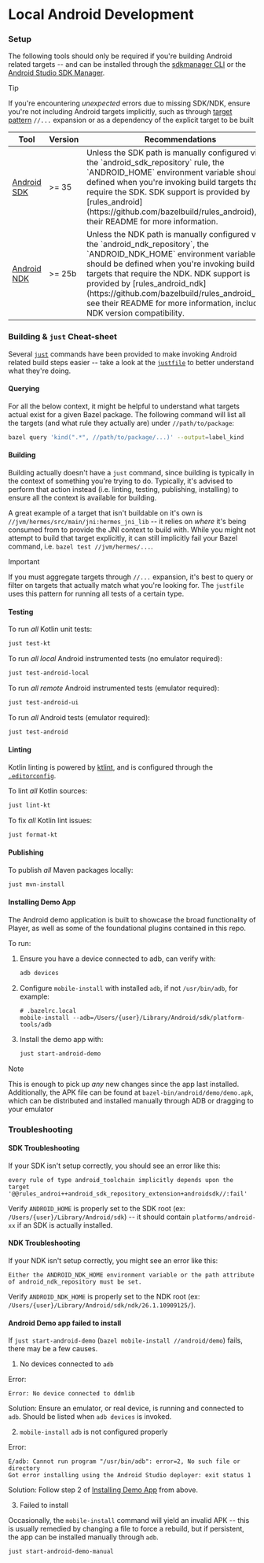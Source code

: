 # Local Android Development

### Setup

The following tools should only be required if you're building Android related targets -- and can be installed through the [sdkmanager CLI](https://developer.android.com/tools/sdkmanager) or the [Android Studio SDK Manager](https://developer.android.com/studio/intro/update#sdk-manager).

> [!TIP]
> If you're encountering _unexpected_ errors due to missing SDK/NDK, ensure you're not including Android targets implicitly, such as through [target pattern](https://bazel.build/run/build#specifying-build-targets) `//...` expansion or as a dependency of the explicit target to be built

<table>
  <thead>
    <tr>
      <th>Tool</th>
      <th>Version</th>
      <th>Recommendations</th>
    </tr>
  </thead>
  <tbody>
    <tr>
      <td>
        <a href="https://developer.android.com/tools/releases/platforms">
          Android SDK
        </a>
      </td>
      <td>&gt;= 35</td>
      <td>
        Unless the SDK path is manually configured via the `android_sdk_repository` rule, the `ANDROID_HOME` environment variable should be defined when you're invoking build targets that require the SDK. SDK support is provided by [rules_android](https://github.com/bazelbuild/rules_android), see their README for more information.
      </td>
    </tr>
    <tr>
      <td>
        <a href="https://github.com/android/ndk/releases">Android NDK</a>
      </td>
      <td>&gt;= 25b</td>
      <td>
        Unless the NDK path is manually configured via the `android_ndk_repository`, the `ANDROID_NDK_HOME` environment variable should be defined when you're invoking build targets that require the NDK. NDK support is provided by [rules_android_ndk](https://github.com/bazelbuild/rules_android_ndk), see their README for more information, including NDK version compatibility.
      </td>
    </tr>
  </tbody>
</table>

### Building & `just` Cheat-sheet

Several [`just`](https://github.com/casey/just) commands have been provided to make invoking Android related build steps easier -- take a look at the [`justfile`](/justfile) to better understand what they're doing.

#### Querying

For all the below context, it might be helpful to understand what targets actual exist for a given Bazel package. The following command will list all the targets (and what rule they actually are) under `//path/to/package`:

```bash
bazel query 'kind(".*", //path/to/package/...)' --output=label_kind
```

#### Building

Building actually doesn't have a `just` command, since building is typically in the context of something you're trying to do. Typically, it's advised to perform that action instead (i.e. linting, testing, publishing, installing) to ensure all the context is available for building.

A great example of a target that isn't buildable on it's own is `//jvm/hermes/src/main/jni:hermes_jni_lib` -- it relies on _where_ it's being consumed from to provide the JNI context to build with. While you might not attempt to build that target explicitly, it can still implicitly fail your Bazel command, i.e. `bazel test //jvm/hermes/...`.

> [!IMPORTANT]
> If you must aggregate targets through `//...` expansion, it's best to query or filter on targets that actually match what you're looking for. The `justfile` uses this pattern for running all tests of a certain type.

#### Testing

To run _all_ Kotlin unit tests:
```bash
just test-kt
```

To run _all_ _local_ Android instrumented tests (no emulator required):
```bash
just test-android-local
```

To run _all_ _remote_ Android instrumented tests (emulator required):
```bash
just test-android-ui
```

To run _all_ Android tests (emulator required):
```bash
just test-android
```

#### Linting

Kotlin linting is powered by [ktlint](https://github.com/pinterest/ktlint), and is configured through the [`.editorconfig`](/.editorconfig).

To lint _all_ Kotlin sources:
```bash
just lint-kt
```

To fix _all_ Kotlin lint issues:
```bash
just format-kt
```

#### Publishing

To publish _all_ Maven packages locally:
```bash
just mvn-install
```

#### Installing Demo App

The Android demo application is built to showcase the broad functionality of Player, as well as some of the foundational plugins contained in this repo.

To run:
1. Ensure you have a device connected to adb, can verify with:
   ```bash
   adb devices
   ```

2. Configure `mobile-install` with installed `adb`, if not `/usr/bin/adb`, for example:
   ```
   # .bazelrc.local
   mobile-install --adb=/Users/{user}/Library/Android/sdk/platform-tools/adb
   ```

3. Install the demo app with:
   ```bash
   just start-android-demo
   ```

> [!NOTE]
> This is enough to pick up _any_ new changes since the app last installed. Additionally, the APK file can be found at `bazel-bin/android/demo/demo.apk`, which can be distributed and installed manually through ADB or dragging to your emulator

### Troubleshooting

#### SDK Troubleshooting

If your SDK isn't setup correctly, you should see an error like this:

```
every rule of type android_toolchain implicitly depends upon the target '@@rules_androi++android_sdk_repository_extension+androidsdk//:fail'
```

Verify `ANDROID_HOME` is properly set to the SDK root (ex: `/Users/{user}/Library/Android/sdk`) -- it should contain `platforms/android-xx` if an SDK is actually installed.

#### NDK Troubleshooting

If your NDK isn't setup correctly, you might see an error like this:

```
Either the ANDROID_NDK_HOME environment variable or the path attribute of android_ndk_repository must be set.
```

Verify `ANDROID_NDK_HOME` is properly set to the NDK root (ex: `/Users/{user}/Library/Android/sdk/ndk/26.1.10909125/`).

#### Android Demo app failed to install

If `just start-android-demo` (`bazel mobile-install //android/demo`) fails, there may be a few causes.

1. No devices connected to `adb`

Error:
```
Error: No device connected to ddmlib
```

Solution:
Ensure an emulator, or real device, is running and connected to `adb`. Should be listed when `adb devices` is invoked.

2. `mobile-install` `adb` is not configured properly

Error:
```
E/adb: Cannot run program "/usr/bin/adb": error=2, No such file or directory
Got error installing using the Android Studio deployer: exit status 1
```

Solution:
Follow step 2 of [Installing Demo App](#installing-demo-app) from above.

3. Failed to install

Occasionally, the `mobile-install` command will yield an invalid APK -- this is usually remedied by changing a file to force a rebuild, but if persistent, the app can be installed manually through `adb`.

```bash
just start-android-demo-manual
```
